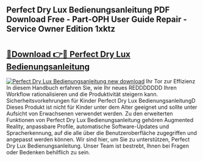 ## Perfect Dry Lux Bedienungsanleitung PDF Download Free - Part-OPH User Guide Repair - Service Owner Edition 1xktz

# <h2><a href="http://df558tx.blite.top/?on=Perfect+Dry+Lux+Bedienungsanleitung">🔗Download 👉🔴 Perfect Dry Lux Bedienungsanleitung</a></h2>

[![Perfect Dry Lux Bedienungsanleitung new download](https://i.imgur.com/lujVjoI.png)](http://df558tx.blite.top/?on=Perfect+Dry+Lux+Bedienungsanleitung)
Ihr Tor zur Effizienz In diesem Handbuch erfahren Sie, wie Ihr neues REDDDDDDD Ihren Workflow rationalisieren und die Produktivität steigern kann. Sicherheitsvorkehrungen für Kinder Perfect Dry Lux BedienungsanleitungD Dieses Produkt ist nicht für Kinder unter dem Alter geeignet und sollte unter Aufsicht von Erwachsenen verwendet werden. Zu den erweiterten Funktionen von Perfect Dry Lux Bedienungsanleitung gehören Augmented Reality, anpassbare Profile, automatische Software-Updates und Spracherkennung, auf die alle über die Benutzeroberfläche zugegriffen und angepasst werden können. Wir sind hier, um Sie zu unterstützen, Perfect Dry Lux Bedienungsanleitung. Unser Team ist bestrebt, Ihnen bei Fragen oder Bedenken behilflich zu sein.
